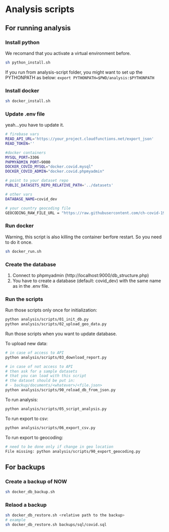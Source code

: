 # Analysis scripts

## For running analysis

### Install python
We recomand that you activate a virtual environment before.

```bash
sh python_install.sh
```

If you run from analysis-script folder, you might want to set up the PYTHONPATH as below:
`export PYTHONPATH=$PWD/analysis:$PYTHONPATH`

### Install docker
```bash
sh docker_install.sh
```

### Update .env file

yeah...you have to update it.

```bash
# firebase vars
READ_API_URL='https://your_project.cloudfunctions.net/export_json'
READ_TOKEN=''

#docker containers
MYSQL_PORT=3306
PHPMYADMIN_PORT=9000
DOCKER_COVID_MYSQL="docker.covid.mysql"
DOCKER_COVID_ADMIN="docker.covid.phpmyadmin"

# point to your dataset repo
PUBLIC_DATASETS_REPO_RELATIVE_PATH='../datasets'

# other vars
DATABASE_NAME=covid_dev

# your country geocoding file 
GEOCODING_RAW_FILE_URL = "https://raw.githubusercontent.com/ch-covid-19/geo-locations/master/data/mex/MEX_geocoding.csv"
```

### Run docker

Warning, this script is also killing the container berfore restart. So you need to do it once.
```bash
sh docker_run.sh
```

### Create the database

1. Connect to phpmyadmin (http://localhost:9000/db_structure.php)
2. You have to create a database (default: covid_dev) with the same name as in the .env file.

### Run the scripts

Run those scripts only once for initialization:

```bash
python analysis/scripts/01_init_db.py
python analysis/scripts/02_upload_geo_data.py
```

Run those scripts when you want to update database.

To upload new data:

```bash
# in case of access to API
python analysis/scripts/03_download_report.py
```

```bash
# in case of not access to API
# then ask for a sample datasets
# that you can load with this script
# the dataset should be put in:
# - backup/documents/<whatever>/<file.json>
python analysis/scripts/90_reload_db_from_json.py
```

To run analysis:

```bash
python analysis/scripts/05_script_analysis.py
```

To run export to csv:

```bash
python analysis/scripts/06_export_csv.py
```

To run export to geocoding:
```bash
# need to be done only if change in geo location
File missing: python analysis/scripts/90_export_geocoding.py
```

## For backups

### Create a backup of NOW
```bash
sh docker_db_backup.sh
```

### Relaod a backup
```bash
sh docker_db_restore.sh <relative path to the backup>
# example
sh docker_db_restore.sh backups/sql/covid.sql 
```
